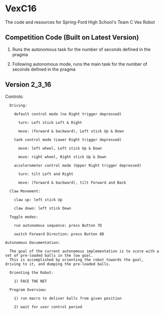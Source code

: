 # VexC16
The code and resources for Spring-Ford High School's Team C Vex Robot

Competition Code (Built on Latest Version)
-----------------------------------------------

  1) Runs the autonomous task for the number of seconds defined in the pragma
  
  2) Following autonomous mode, runs the main task for the number of seconds defined in the pragma

Version 2_3_16
-----------------------------------------------

Controls:

      Driving:
      
        default control mode (no Right trigger depressed)
        
          turn: Left stick Left & Right
          
          move: (forward & backward), Left stick Up & Down
          
        tank control mode (Lower Right trigger depressed)
        
          move: left wheel, Left stick Up & Down
          
          move: right wheel, Right stick Up & Down
          
        accelerometer control mode (Upper Right trigger depressed)
        
          turn: tilt Left and Right
          
          move: (forward & backward), tilt Forward and Back
          
      Claw Movement:
      
        claw up: left stick Up
        
        claw down: left stick Down
        
      Toggle modes:
      
        run autonomous sequence: press Button 7D
        
        switch Forward Direction: press Button 8D
        
    Autonomous Documentation:
    
      The goal of the current autonomous implementation is to score with a set of pre-loaded balls in the low goal.
      This is accomplished by orienting the robot towards the goal, driving to it, and dumping the pre-loaded balls.
      
      Orienting the Robot:
      
        1) FACE THE NET
        
      Program Overview:
        
        1) run macro to deliver balls from given position
        
        2) wait for user control period
      
